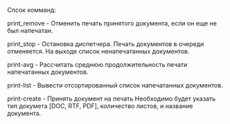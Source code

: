 Спсок комманд:

print_remove - Отменить печать принятого документа, если он еще не был напечатан.

print_stop - Остановка диспетчера. Печать документов в очереди отменяется. На выходе  список ненапечатанных документов.

print-avg -  Рассчитать среднюю продолжительность печати напечатанных документов.

print-list - Вывести отсортированный список напечатанных документов.

print-create - Принять документ на печать Необходимо будет указать тип докумета [DOC, RTF, PDF], количество листов, и название документа.
